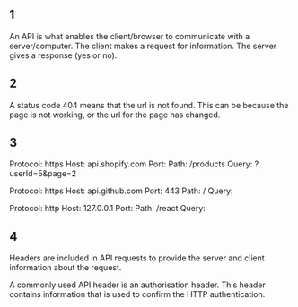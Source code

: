 ## 1

An API is what enables the client/browser to communicate with a server/computer. The client makes a request for information. The server gives a response (yes or no).

## 2

A status code 404 means that the url is not found. This can be because the page is not working, or the url for the page has changed.

## 3

Protocol: https
Host: api.shopify.com
Port: 
Path: /products
Query: ?userId=5&page=2

Protocol: https
Host: api.github.com
Port: 443
Path: /
Query:

Protocol: http
Host: 127.0.0.1
Port:
Path: /react
Query:

## 4

Headers are included in API requests to provide the server and client information about the request. 

A commonly used API header is an authorisation header. This header contains information that is used to confirm the HTTP authentication.
